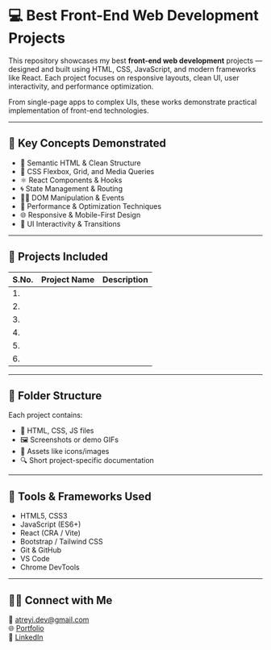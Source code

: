 # 💻 Best Front-End Web Development Projects

This repository showcases my best **front-end web development** projects — designed and built using HTML, CSS, JavaScript, and modern frameworks like React. Each project focuses on responsive layouts, clean UI, user interactivity, and performance optimization.

From single-page apps to complex UIs, these works demonstrate practical implementation of front-end technologies.

---

## 🧠 Key Concepts Demonstrated

- 🧱 Semantic HTML & Clean Structure  
- 🎨 CSS Flexbox, Grid, and Media Queries  
- ⚛️ React Components & Hooks  
- 🌀 State Management & Routing  
- 🧑‍💻 DOM Manipulation & Events  
- 🚀 Performance & Optimization Techniques  
- 🌐 Responsive & Mobile-First Design  
- 🎯 UI Interactivity & Transitions  

---

## 📂 Projects Included

| S.No. | Project Name | Description |
|----|--------------|-------------|
| 1. |    |    |
| 2. |    |    |
| 3. |    |    |
| 4. |    |    |
| 5. |    |    |
| 6. |    |    |

---

## 📁 Folder Structure


Each project contains:
- 📄 HTML, CSS, JS files  
- 🖼️ Screenshots or demo GIFs  
- 📁 Assets like icons/images  
- 🔍 Short project-specific documentation  

---

## 🧰 Tools & Frameworks Used

- HTML5, CSS3  
- JavaScript (ES6+)  
- React (CRA / Vite)  
- Bootstrap / Tailwind CSS  
- Git & GitHub  
- VS Code  
- Chrome DevTools  

---

## 🙋‍♀️ Connect with Me

📧 [atreyi.dev@gmail.com](mailto:atreyi.dev@gmail.com)  
🌐 [Portfolio](https://atreyibiswas.dev)  
🔗 [LinkedIn](https://linkedin.com/in/atreyibiswas)

